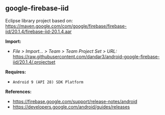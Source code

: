 ## google-firebase-iid

Eclipse library project based on:<br/>
https://maven.google.com/com/google/firebase/firebase-iid/20.1.4/firebase-iid-20.1.4.aar

**Import:**
- _File > Import... > Team > Team Project Set > URL:_<br/>
  https://raw.githubusercontent.com/dandar3/android-google-firebase-iid/20.1.4/.projectset

**Requires:**
- `Android 9 (API 28) SDK Platform`

**References:**
- https://firebase.google.com/support/release-notes/android
- https://developers.google.com/android/guides/releases